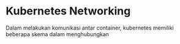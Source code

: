 # Kubernetes Networking

Dalam melakukan komunikasi antar container, kubernetes memiliki beberapa skema dalam menghubungkan
